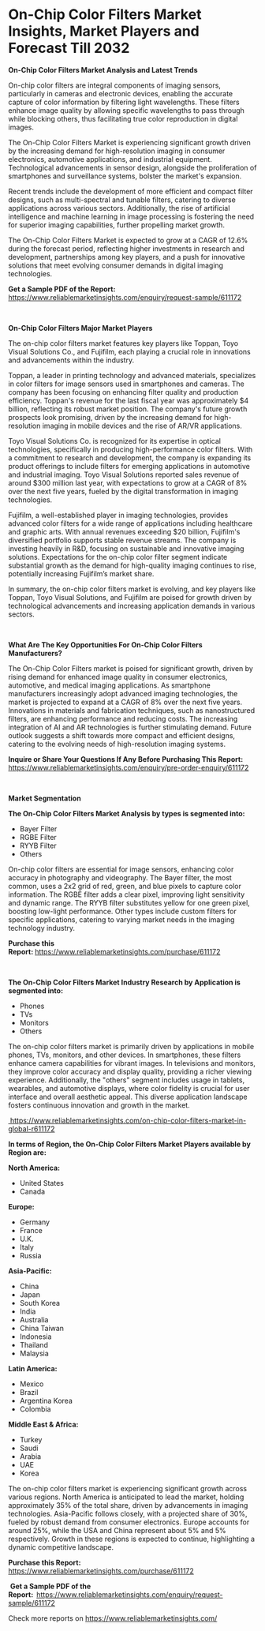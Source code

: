 <p><h1>On-Chip Color Filters Market Insights, Market Players and Forecast Till 2032</h1></p><p><strong>On-Chip Color Filters Market Analysis and Latest Trends</strong></p>
<p><p>On-chip color filters are integral components of imaging sensors, particularly in cameras and electronic devices, enabling the accurate capture of color information by filtering light wavelengths. These filters enhance image quality by allowing specific wavelengths to pass through while blocking others, thus facilitating true color reproduction in digital images.</p><p>The On-Chip Color Filters Market is experiencing significant growth driven by the increasing demand for high-resolution imaging in consumer electronics, automotive applications, and industrial equipment. Technological advancements in sensor design, alongside the proliferation of smartphones and surveillance systems, bolster the market's expansion. </p><p>Recent trends include the development of more efficient and compact filter designs, such as multi-spectral and tunable filters, catering to diverse applications across various sectors. Additionally, the rise of artificial intelligence and machine learning in image processing is fostering the need for superior imaging capabilities, further propelling market growth. </p><p>The On-Chip Color Filters Market is expected to grow at a CAGR of 12.6% during the forecast period, reflecting higher investments in research and development, partnerships among key players, and a push for innovative solutions that meet evolving consumer demands in digital imaging technologies.</p></p>
<p><strong>Get a Sample PDF of the Report:&nbsp;</strong> <a href="https://www.reliablemarketinsights.com/enquiry/request-sample/611172?utm_campaign=3289&utm_medium=2&utm_source=Github&utm_content=ia&utm_term=23032025&utm_id=on-chip-color-filters">https://www.reliablemarketinsights.com/enquiry/request-sample/611172</a></p>
<p>&nbsp;</p>
<p><strong>On-Chip Color Filters Major Market Players</strong></p>
<p><p>The on-chip color filters market features key players like Toppan, Toyo Visual Solutions Co., and Fujifilm, each playing a crucial role in innovations and advancements within the industry.</p><p>Toppan, a leader in printing technology and advanced materials, specializes in color filters for image sensors used in smartphones and cameras. The company has been focusing on enhancing filter quality and production efficiency. Toppan's revenue for the last fiscal year was approximately $4 billion, reflecting its robust market position. The company's future growth prospects look promising, driven by the increasing demand for high-resolution imaging in mobile devices and the rise of AR/VR applications.</p><p>Toyo Visual Solutions Co. is recognized for its expertise in optical technologies, specifically in producing high-performance color filters. With a commitment to research and development, the company is expanding its product offerings to include filters for emerging applications in automotive and industrial imaging. Toyo Visual Solutions reported sales revenue of around $300 million last year, with expectations to grow at a CAGR of 8% over the next five years, fueled by the digital transformation in imaging technologies.</p><p>Fujifilm, a well-established player in imaging technologies, provides advanced color filters for a wide range of applications including healthcare and graphic arts. With annual revenues exceeding $20 billion, Fujifilm's diversified portfolio supports stable revenue streams. The company is investing heavily in R&D, focusing on sustainable and innovative imaging solutions. Expectations for the on-chip color filter segment indicate substantial growth as the demand for high-quality imaging continues to rise, potentially increasing Fujifilm’s market share.</p><p>In summary, the on-chip color filters market is evolving, and key players like Toppan, Toyo Visual Solutions, and Fujifilm are poised for growth driven by technological advancements and increasing application demands in various sectors.</p></p>
<p>&nbsp;</p>
<p><strong>What Are The Key Opportunities For On-Chip Color Filters Manufacturers?</strong></p>
<p><p>The On-Chip Color Filters market is poised for significant growth, driven by rising demand for enhanced image quality in consumer electronics, automotive, and medical imaging applications. As smartphone manufacturers increasingly adopt advanced imaging technologies, the market is projected to expand at a CAGR of 8% over the next five years. Innovations in materials and fabrication techniques, such as nanostructured filters, are enhancing performance and reducing costs. The increasing integration of AI and AR technologies is further stimulating demand. Future outlook suggests a shift towards more compact and efficient designs, catering to the evolving needs of high-resolution imaging systems.</p></p>
<p><strong>Inquire or Share Your Questions If Any Before Purchasing This Report:</strong> <a href="https://www.reliablemarketinsights.com/enquiry/pre-order-enquiry/611172?utm_campaign=3289&utm_medium=2&utm_source=Github&utm_content=ia&utm_term=23032025&utm_id=on-chip-color-filters">https://www.reliablemarketinsights.com/enquiry/pre-order-enquiry/611172</a></p>
<p>&nbsp;</p>
<p><strong>Market Segmentation</strong></p>
<p><strong>The On-Chip Color Filters Market Analysis by types is segmented into:</strong></p>
<p><ul><li>Bayer Filter</li><li>RGBE Filter</li><li>RYYB Filter</li><li>Others</li></ul></p>
<p><p>On-chip color filters are essential for image sensors, enhancing color accuracy in photography and videography. The Bayer filter, the most common, uses a 2x2 grid of red, green, and blue pixels to capture color information. The RGBE filter adds a clear pixel, improving light sensitivity and dynamic range. The RYYB filter substitutes yellow for one green pixel, boosting low-light performance. Other types include custom filters for specific applications, catering to varying market needs in the imaging technology industry.</p></p>
<p><strong>Purchase this Report:&nbsp;</strong><a href="https://www.reliablemarketinsights.com/purchase/611172?utm_campaign=3289&utm_medium=2&utm_source=Github&utm_content=ia&utm_term=23032025&utm_id=on-chip-color-filters">https://www.reliablemarketinsights.com/purchase/611172</a></p>
<p>&nbsp;</p>
<p><strong>The On-Chip Color Filters Market Industry Research by Application is segmented into:</strong></p>
<p><ul><li>Phones</li><li>TVs</li><li>Monitors</li><li>Others</li></ul></p>
<p><p>The on-chip color filters market is primarily driven by applications in mobile phones, TVs, monitors, and other devices. In smartphones, these filters enhance camera capabilities for vibrant images. In televisions and monitors, they improve color accuracy and display quality, providing a richer viewing experience. Additionally, the "others" segment includes usage in tablets, wearables, and automotive displays, where color fidelity is crucial for user interface and overall aesthetic appeal. This diverse application landscape fosters continuous innovation and growth in the market.</p></p>
<p><a href="https://www.reliablemarketinsights.com/on-chip-color-filters-market-in-global-r611172?utm_campaign=3289&utm_medium=2&utm_source=Github&utm_content=ia&utm_term=23032025&utm_id=on-chip-color-filters">&nbsp;https://www.reliablemarketinsights.com/on-chip-color-filters-market-in-global-r611172</a></p>
<p><strong>In terms of Region, the On-Chip Color Filters Market Players available by Region are:</strong></p>
<p>
    <p> <strong> North America: </strong>
        <ul>
            <li>United States</li>
            <li>Canada</li>
        </ul>
        </p> 
    <p> <strong> Europe: </strong>
        <ul>
            <li>Germany</li>
            <li>France</li>
            <li>U.K.</li>
            <li>Italy</li>
            <li>Russia</li>
        </ul>
        </p> 
    <p> <strong> Asia-Pacific: </strong>
        <ul>
            <li>China</li>
            <li>Japan</li>
            <li>South Korea</li>
            <li>India</li>
            <li>Australia</li>
            <li>China Taiwan</li>
            <li>Indonesia</li>
            <li>Thailand</li>
            <li>Malaysia</li>
        </ul>
        </p> 
    <p> <strong> Latin America: </strong>
        <ul>
            <li>Mexico</li>
            <li>Brazil</li>
            <li>Argentina Korea</li>
            <li>Colombia</li>
        </ul>
        </p> 
    <p> <strong> Middle East & Africa: </strong>
        <ul>
            <li>Turkey</li>
            <li>Saudi</li>
            <li>Arabia</li>
            <li>UAE</li>
            <li>Korea</li>
        </ul>
    </p>
    </p>
<p><p>The on-chip color filters market is experiencing significant growth across various regions. North America is anticipated to lead the market, holding approximately 35% of the total share, driven by advancements in imaging technologies. Asia-Pacific follows closely, with a projected share of 30%, fueled by robust demand from consumer electronics. Europe accounts for around 25%, while the USA and China represent about 5% and 5% respectively. Growth in these regions is expected to continue, highlighting a dynamic competitive landscape.</p></p>
<p><strong>Purchase this Report: </strong><a href="https://www.reliablemarketinsights.com/purchase/611172?utm_campaign=3289&utm_medium=2&utm_source=Github&utm_content=ia&utm_term=23032025&utm_id=on-chip-color-filters">https://www.reliablemarketinsights.com/purchase/611172</a></p>
<p>&nbsp;<strong>Get a Sample PDF of the Report:&nbsp;&nbsp;</strong><a href="https://www.reliablemarketinsights.com/enquiry/request-sample/611172?utm_campaign=3289&utm_medium=2&utm_source=Github&utm_content=ia&utm_term=23032025&utm_id=on-chip-color-filters">https://www.reliablemarketinsights.com/enquiry/request-sample/611172</a></p>
<p><strong></strong></p>
<p>Check more reports on <a href="https://www.reliablemarketinsights.com/?utm_campaign=3289&utm_medium=2&utm_source=Github&utm_content=ia&utm_term=23032025&utm_id=on-chip-color-filters">https://www.reliablemarketinsights.com/</a></p>